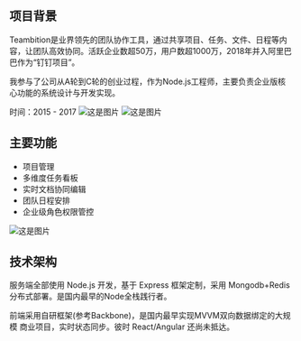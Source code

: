 ## 项目背景

Teambition是业界领先的团队协作工具，通过共享项目、任务、文件、日程等内容，让团队高效协同。活跃企业数超50万，用户数超1000万，2018年并入阿里巴巴作为“钉钉项目”。

我参与了公司从A轮到C轮的创业过程，作为Node.js工程师，主要负责企业版核心功能的系统设计与开发实现。

时间：2015 - 2017
![这是图片](/teambition_office_outside.jpg)
![这是图片](/teambition_office_inside.jpg)

## 主要功能

- 项目管理
- 多维度任务看板
- 实时文档协同编辑
- 团队日程安排
- 企业级角色权限管控

![这是图片](/teambition_project.jpg)


## 技术架构

服务端全部使用 Node.js 开发，基于 Express 框架定制，采用 Mongodb+Redis 分布式部署。是国内最早的Node全栈践行者。

前端采用自研框架(参考Backbone)，是国内最早实现MVVM双向数据绑定的大规模
商业项目，实时状态同步。彼时 React/Angular 还尚未抵达。
